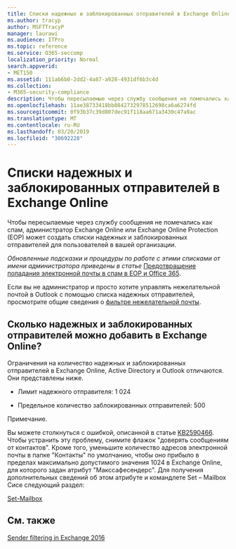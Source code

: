 ```yaml
---
title: Списки надежных и заблокированных отправителей в Exchange Online
ms.author: tracyp
author: MSFTTracyP
manager: laurawi
ms.audience: ITPro
ms.topic: reference
ms.service: O365-seccomp
localization_priority: Normal
search.appverid:
- MET150
ms.assetid: 111ab6b0-2dd2-4a87-a928-4931df6b3c4d
ms.collection:
- M365-security-compliance
description: Чтобы пересылаемые через службу сообщения не помечались как спам, администратор Exchange Online или Exchange Online Protection (EOP) может создать списки надежных и заблокированных отправителей для пользователей в вашей организации.
ms.openlocfilehash: 11ae38733418bb0842732978512698ca6a6274fd
ms.sourcegitcommit: 0f93b37c39d807dec91f118aa671a3430c47a9ac
ms.translationtype: MT
ms.contentlocale: ru-RU
ms.lasthandoff: 03/20/2019
ms.locfileid: "30692228"
---
```

# <a name="safe-sender-and-blocked-sender-lists-in-exchange-online"></a>Списки надежных и заблокированных отправителей в Exchange Online

Чтобы пересылаемые через службу сообщения не помечались как спам, администратор Exchange Online или Exchange Online Protection (EOP) может создать списки надежных и заблокированных отправителей для пользователей в вашей организации. 
  
 *Обновленные подсказки и процедуры по работе с этими списками от имени администратора приведены в статье* [Предотвращение попадания электронной почты в спам в EOP и Office 365](https://go.microsoft.com/fwlink/p/?LinkID=534224). 
  
Если вы не администратор и просто хотите управлять нежелательной почтой в Outlook с помощью списка надежных отправителей, просмотрите общие сведения о [фильтре нежелательной почты](https://go.microsoft.com/fwlink/?LinkId=817222). 
  
## <a name="what-is-the-safe-and-blocked-sender-limits-in-exchange-online"></a>Сколько надежных и заблокированных отправителей можно добавить в Exchange Online?

Ограничения на количество надежных и заблокированных отправителей в Exchange Online, Active Directory и Outlook отличаются. Они представлены ниже.
  
- Лимит надежного отправителя: 1 024
    
- Предельное количество заблокированных отправителей: 500
    
Примечание.
  
Вы можете столкнуться с ошибкой, описанной в статье [KB2590466](https://support.microsoft.com/help/2590466/you-receive-the-error-junk-e-mail-validation-error-in-outlook-web-app). Чтобы устранить эту проблему, снимите флажок "доверять сообщениям от контактов". Кроме того, уменьшите количество адресов электронной почты в папке "Контакты" по умолчанию, чтобы оно прибыло в пределах максимально допустимого значения 1024 в Exchange Online, для которого задан атрибут "Макссафесендерс". Для получения дополнительных сведений об этом атрибуте и командлете Set – Mailbox Сисе следующий раздел:
  
[Set-Mailbox](https://docs.microsoft.com/powershell/module/exchange/mailboxes/Set-Mailbox)
  
## <a name="see-also"></a>См. также

[Sender filtering in Exchange 2016](http://technet.microsoft.com/library/b833f864-ff10-46a0-a653-28fb9ba30896.aspx)

